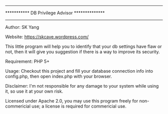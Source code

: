 *******************************************************

***********     DB Privilege Advisor     **************

*******************************************************
Author: SK Yang 

Website: https://skcave.wordpress.com/

This little program will help you to identify that your db settings have flaw or not,
then it will give you suggestion if there is a way to improve its security.

Requirement:
PHP 5+

Usage:
Checkout this project and fill your database connection info into config.php, then open index.php with your browser.

Disclaimer: 
I'm not responsible for any damage to your system while using it, so use it at your own risk.

Licensed under Apache 2.0, you may use this program freely for non-commericial use;
a license is required for commericial use.
